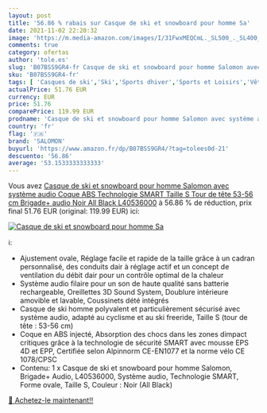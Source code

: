 ```yaml
---
layout: post
title: '56.86 % rabais sur Casque de ski et snowboard pour homme Sa'
date: 2021-11-02 22:20:32
image: 'https://m.media-amazon.com/images/I/31FwxMEQCmL._SL500_._SL400_.jpg'
comments: true
category: ofertas
author: 'tole.es'
slug: 'B07BSS9GR4-fr Casque de ski et snowboard pour homme Salomon avec système...'
sku: 'B07BSS9GR4-fr'
tags: [ 'Casques de ski','Ski','Sports dhiver','Sports et Loisirs','Vêtements et équipement de sport','salomon', ]
actualPrice: 51.76 EUR
currency: EUR
price: 51.76
comparePrice: 119.99 EUR
prodname: 'Casque de ski et snowboard pour homme Salomon avec système audio  Coque ABS  Technologie SMART  Taille S  Tour de tête 53-56 cm  Brigade+ audio  Noir  All Black   L40536000'
country: 'fr'
flag: '🇫🇷'
brand: 'SALOMON'
buyurl: 'https://www.amazon.fr/dp/B07BSS9GR4/?tag=tolees0d-21'
descuento: '56.86'
average: '53.1533333333333'
---
```


Vous avez [Casque de ski et snowboard pour homme Salomon avec système audio  Coque ABS  Technologie SMART  Taille S  Tour de tête 53-56 cm  Brigade+ audio  Noir  All Black   L40536000](https://www.amazon.fr/dp/B07BSS9GR4/?tag=tolees0d-21)  à  56.86 % de réduction, prix final  51.76 EUR (original: 119.99 EUR) ici:

[![Casque de ski et snowboard pour homme Sa](https://m.media-amazon.com/images/I/31FwxMEQCmL._SL500_._SL400_.jpg)](https://www.amazon.fr/dp/B07BSS9GR4/?tag=tolees0d-21)

ℹ️:

- Ajustement ovale, Réglage facile et rapide de la taille grâce à un cadran personnalisé, des conduits dair à réglage actif et un concept de ventilation du débit dair pour un contrôle optimal de la chaleur
- Système audio filaire pour un son de haute qualité sans batterie rechargeable, Oreillettes 3D Sound System, Doublure intérieure amovible et lavable, Coussinets dété intégrés
- Casque de ski homme polyvalent et particulièrement sécurisé avec système audio, adapté au cyclisme et au ski freeride, Taille S (tour de tête : 53-56 cm)
- Coque en ABS injecté, Absorption des chocs dans les zones dimpact critiques grâce à la technologie de sécurité SMART avec mousse EPS 4D et EPP, Certifiée selon Alpinnorm CE-EN1077 et la norme vélo CE 1078/CPSC
- Contenu: 1 x Casque de ski et snowboard pour homme Salomon, Brigade+ Audio, L40536000, Système audio, Technologie SMART, Forme ovale, Taille S, Couleur : Noir (All Black)

[🛒 Achetez-le maintenant!!](https://www.amazon.fr/dp/B07BSS9GR4/?tag=tolees0d-21)
